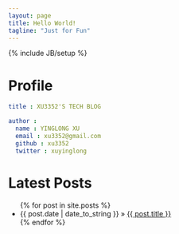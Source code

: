 ```yaml
---
layout: page
title: Hello World!
tagline: "Just for Fun"
---
```

{% include JB/setup %}

# Profile
```yaml
title : XU3352'S TECH BLOG

author :
  name : YINGLONG XU
  email : xu3352@gmail.com
  github : xu3352
  twitter : xuyinglong
```

# Latest Posts
<ul class="posts">
  {% for post in site.posts %}
    <li><span>{{ post.date | date_to_string }}</span> &raquo; <a href="{{ BASE_PATH }}{{ post.url }}">{{ post.title }}</a></li>
  {% endfor %}
</ul>

